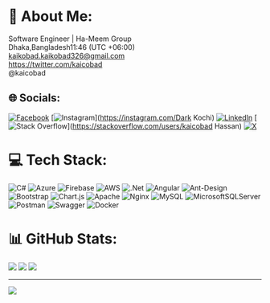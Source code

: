 # 🐺 About Me:
Software Engineer | Ha-Meem Group<br>Dhaka,Bangladesh11:46 (UTC +06:00)<br>kaikobad.kaikobad326@gmail.com<br>https://twitter.com/kaicobad<br>@kaicobad


## 🌐 Socials:
[![Facebook](https://img.shields.io/badge/Facebook-%231877F2.svg?logo=Facebook&logoColor=white)](https://www.facebook.com/kaikobad.hassan) [![Instagram](https://img.shields.io/badge/Instagram-%23E4405F.svg?logo=Instagram&logoColor=white)](https://instagram.com/Dark Kochi) [![LinkedIn](https://img.shields.io/badge/LinkedIn-%230077B5.svg?logo=linkedin&logoColor=white)](https://linkedin.com/in/Kaicobad) [![Stack Overflow](https://img.shields.io/badge/-Stackoverflow-FE7A16?logo=stack-overflow&logoColor=white)](https://stackoverflow.com/users/kaicobad Hassan) [![X](https://img.shields.io/badge/X-black.svg?logo=X&logoColor=white)](https://x.com/kaicobad) 

# 💻 Tech Stack:
![C#](https://img.shields.io/badge/c%23-%23239120.svg?style=for-the-badge&logo=csharp&logoColor=white) ![Azure](https://img.shields.io/badge/azure-%230072C6.svg?style=for-the-badge&logo=microsoftazure&logoColor=white) ![Firebase](https://img.shields.io/badge/firebase-%23039BE5.svg?style=for-the-badge&logo=firebase) ![AWS](https://img.shields.io/badge/AWS-%23FF9900.svg?style=for-the-badge&logo=amazon-aws&logoColor=white) ![.Net](https://img.shields.io/badge/.NET-5C2D91?style=for-the-badge&logo=.net&logoColor=white) ![Angular](https://img.shields.io/badge/angular-%23DD0031.svg?style=for-the-badge&logo=angular&logoColor=white) ![Ant-Design](https://img.shields.io/badge/-AntDesign-%230170FE?style=for-the-badge&logo=ant-design&logoColor=white) ![Bootstrap](https://img.shields.io/badge/bootstrap-%238511FA.svg?style=for-the-badge&logo=bootstrap&logoColor=white) ![Chart.js](https://img.shields.io/badge/chart.js-F5788D.svg?style=for-the-badge&logo=chart.js&logoColor=white) ![Apache](https://img.shields.io/badge/apache-%23D42029.svg?style=for-the-badge&logo=apache&logoColor=white) ![Nginx](https://img.shields.io/badge/nginx-%23009639.svg?style=for-the-badge&logo=nginx&logoColor=white) ![MySQL](https://img.shields.io/badge/mysql-%2300000f.svg?style=for-the-badge&logo=mysql&logoColor=white) ![MicrosoftSQLServer](https://img.shields.io/badge/Microsoft%20SQL%20Server-CC2927?style=for-the-badge&logo=microsoft%20sql%20server&logoColor=white) ![Postman](https://img.shields.io/badge/Postman-FF6C37?style=for-the-badge&logo=postman&logoColor=white) ![Swagger](https://img.shields.io/badge/-Swagger-%23Clojure?style=for-the-badge&logo=swagger&logoColor=white) ![Docker](https://img.shields.io/badge/docker-%230db7ed.svg?style=for-the-badge&logo=docker&logoColor=white)
# 📊 GitHub Stats:
![](https://github-readme-stats.vercel.app/api?username=kaicobad&theme=dark&hide_border=false&include_all_commits=true&count_private=true)
![](https://github-readme-streak-stats.herokuapp.com/?user=kaicobad&theme=dark&hide_border=false)
![](https://github-readme-stats.vercel.app/api/top-langs/?username=kaicobad&theme=dark&hide_border=false&include_all_commits=true&count_private=true&layout=compact)

---
[![](https://visitcount.itsvg.in/api?id=kaicobad&icon=0&color=0)](https://visitcount.itsvg.in)

<!-- Proudly created with GPRM ( https://gprm.itsvg.in ) -->
